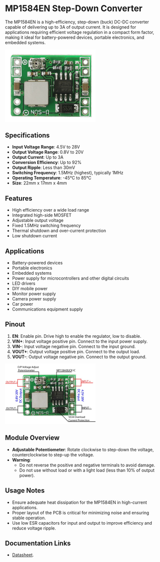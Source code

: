 # MP1584EN Step-Down Converter

The MP1584EN is a high-efficiency, step-down (buck) DC-DC converter capable of delivering up to 3A of output current. It
is designed for applications requiring efficient voltage regulation in a compact form factor, making it ideal for
battery-powered devices, portable electronics, and embedded systems.

[<img src="pictures/MP1584EN-front.jpg" width="300" alt="MP1584EN front"/>](pictures/MP1584EN-front.jpg)

## Specifications

- **Input Voltage Range**: 4.5V to 28V
- **Output Voltage Range**: 0.8V to 20V
- **Output Current**: Up to 3A
- **Conversion Efficiency**: Up to 92%
- **Output Ripple**: Less than 30mV
- **Switching Frequency**: 1.5MHz (highest), typically 1MHz
- **Operating Temperature**: -45°C to 85°C
- **Size**: 22mm x 17mm x 4mm

## Features

- High efficiency over a wide load range
- Integrated high-side MOSFET
- Adjustable output voltage
- Fixed 1.5MHz switching frequency
- Thermal shutdown and over-current protection
- Low shutdown current

## Applications

- Battery-powered devices
- Portable electronics
- Embedded systems
- Power supply for microcontrollers and other digital circuits
- LED drivers
- DIY mobile power
- Monitor power supply
- Camera power supply
- Car power
- Communications equipment supply

## Pinout

1. **EN**: Enable pin. Drive high to enable the regulator, low to disable.
2. **VIN+**: Input voltage positive pin. Connect to the input power supply.
3. **VIN-**: Input voltage negative pin. Connect to the input ground.
4. **VOUT+**: Output voltage positive pin. Connect to the output load.
5. **VOUT-**: Output voltage negative pin. Connect to the output ground.

[<img src="pictures/MP1584-Pinout.jpg" width="300" alt="MP1584 Pinout"/>](pictures/MP1584-Pinout.jpg)


## Module Overview

- **Adjustable Potentiometer**: Rotate clockwise to step-down the voltage, counterclockwise to step-up the voltage.
- **Warning**:
    - Do not reverse the positive and negative terminals to avoid damage.
    - Do not use without load or with a light load (less than 10% of output power).

## Usage Notes

- Ensure adequate heat dissipation for the MP1584EN in high-current applications.
- Proper layout of the PCB is critical for minimizing noise and ensuring stable operation.
- Use low ESR capacitors for input and output to improve efficiency and reduce voltage ripple.

## Documentation Links

- [Datasheet](pdf/MP1584-Datasheet.pdf).
